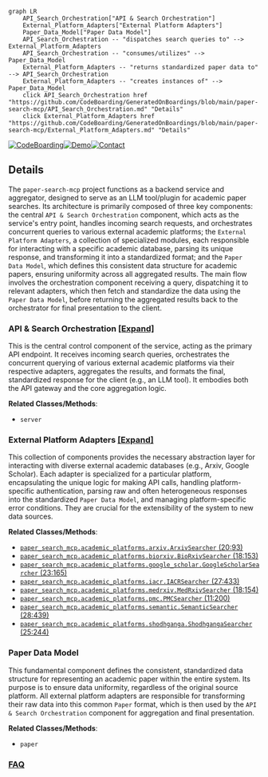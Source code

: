 ```mermaid
graph LR
    API_Search_Orchestration["API & Search Orchestration"]
    External_Platform_Adapters["External Platform Adapters"]
    Paper_Data_Model["Paper Data Model"]
    API_Search_Orchestration -- "dispatches search queries to" --> External_Platform_Adapters
    API_Search_Orchestration -- "consumes/utilizes" --> Paper_Data_Model
    External_Platform_Adapters -- "returns standardized paper data to" --> API_Search_Orchestration
    External_Platform_Adapters -- "creates instances of" --> Paper_Data_Model
    click API_Search_Orchestration href "https://github.com/CodeBoarding/GeneratedOnBoardings/blob/main/paper-search-mcp/API_Search_Orchestration.md" "Details"
    click External_Platform_Adapters href "https://github.com/CodeBoarding/GeneratedOnBoardings/blob/main/paper-search-mcp/External_Platform_Adapters.md" "Details"
```

[![CodeBoarding](https://img.shields.io/badge/Generated%20by-CodeBoarding-9cf?style=flat-square)](https://github.com/CodeBoarding/CodeBoarding)[![Demo](https://img.shields.io/badge/Try%20our-Demo-blue?style=flat-square)](https://www.codeboarding.org/demo)[![Contact](https://img.shields.io/badge/Contact%20us%20-%20contact@codeboarding.org-lightgrey?style=flat-square)](mailto:contact@codeboarding.org)

## Details

The `paper-search-mcp` project functions as a backend service and aggregator, designed to serve as an LLM tool/plugin for academic paper searches. Its architecture is primarily composed of three key components: the central `API & Search Orchestration` component, which acts as the service's entry point, handles incoming search requests, and orchestrates concurrent queries to various external academic platforms; the `External Platform Adapters`, a collection of specialized modules, each responsible for interacting with a specific academic database, parsing its unique response, and transforming it into a standardized format; and the `Paper Data Model`, which defines this consistent data structure for academic papers, ensuring uniformity across all aggregated results. The main flow involves the orchestration component receiving a query, dispatching it to relevant adapters, which then fetch and standardize the data using the `Paper Data Model`, before returning the aggregated results back to the orchestrator for final presentation to the client.

### API & Search Orchestration [[Expand]](./API_Search_Orchestration.md)
This is the central control component of the service, acting as the primary API endpoint. It receives incoming search queries, orchestrates the concurrent querying of various external academic platforms via their respective adapters, aggregates the results, and formats the final, standardized response for the client (e.g., an LLM tool). It embodies both the API gateway and the core aggregation logic.


**Related Classes/Methods**:

- `server`


### External Platform Adapters [[Expand]](./External_Platform_Adapters.md)
This collection of components provides the necessary abstraction layer for interacting with diverse external academic databases (e.g., Arxiv, Google Scholar). Each adapter is specialized for a particular platform, encapsulating the unique logic for making API calls, handling platform-specific authentication, parsing raw and often heterogeneous responses into the standardized `Paper Data Model`, and managing platform-specific error conditions. They are crucial for the extensibility of the system to new data sources.


**Related Classes/Methods**:

- <a href="https://github.com/rakshabesafe/paper-search-mcp/blob/main/paper_search_mcp/academic_platforms/arxiv.py#L20-L93" target="_blank" rel="noopener noreferrer">`paper_search_mcp.academic_platforms.arxiv.ArxivSearcher` (20:93)</a>
- <a href="https://github.com/rakshabesafe/paper-search-mcp/blob/main/paper_search_mcp/academic_platforms/biorxiv.py#L18-L153" target="_blank" rel="noopener noreferrer">`paper_search_mcp.academic_platforms.biorxiv.BioRxivSearcher` (18:153)</a>
- <a href="https://github.com/rakshabesafe/paper-search-mcp/blob/main/paper_search_mcp/academic_platforms/google_scholar.py#L23-L165" target="_blank" rel="noopener noreferrer">`paper_search_mcp.academic_platforms.google_scholar.GoogleScholarSearcher` (23:165)</a>
- <a href="https://github.com/rakshabesafe/paper-search-mcp/blob/main/paper_search_mcp/academic_platforms/iacr.py#L27-L433" target="_blank" rel="noopener noreferrer">`paper_search_mcp.academic_platforms.iacr.IACRSearcher` (27:433)</a>
- <a href="https://github.com/rakshabesafe/paper-search-mcp/blob/main/paper_search_mcp/academic_platforms/medrxiv.py#L18-L154" target="_blank" rel="noopener noreferrer">`paper_search_mcp.academic_platforms.medrxiv.MedRxivSearcher` (18:154)</a>
- <a href="https://github.com/rakshabesafe/paper-search-mcp/blob/main/paper_search_mcp/academic_platforms/pmc.py#L11-L200" target="_blank" rel="noopener noreferrer">`paper_search_mcp.academic_platforms.pmc.PMCSearcher` (11:200)</a>
- <a href="https://github.com/rakshabesafe/paper-search-mcp/blob/main/paper_search_mcp/academic_platforms/semantic.py#L28-L439" target="_blank" rel="noopener noreferrer">`paper_search_mcp.academic_platforms.semantic.SemanticSearcher` (28:439)</a>
- <a href="https://github.com/rakshabesafe/paper-search-mcp/blob/main/paper_search_mcp/academic_platforms/shodhganga.py#L25-L244" target="_blank" rel="noopener noreferrer">`paper_search_mcp.academic_platforms.shodhganga.ShodhgangaSearcher` (25:244)</a>


### Paper Data Model
This fundamental component defines the consistent, standardized data structure for representing an academic paper within the entire system. Its purpose is to ensure data uniformity, regardless of the original source platform. All external platform adapters are responsible for transforming their raw data into this common `Paper` format, which is then used by the `API & Search Orchestration` component for aggregation and final presentation.


**Related Classes/Methods**:

- `paper`




### [FAQ](https://github.com/CodeBoarding/GeneratedOnBoardings/tree/main?tab=readme-ov-file#faq)